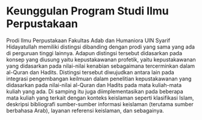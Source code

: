 # Keunggulan Program Studi Ilmu Perpustakaan

Prodi Ilmu Perpustakaan Fakultas Adab dan Humaniora UIN Syarif Hidayatullah memiliki distingsi dibanding dengan prodi yang sama yang ada di perguruan tinggi lainnya. Adapun distingsi tersebut didasarkan pada konsep yang diusung yaitu kepustakawanan profetik, yaitu kepustakawanan yang didasarkan pada nilai-nilai kenabian sebagaimana tercerminkan dalam al-Quran dan Hadits. Distingsi tersebut diwujudkan antara lain pada integrasi pengembangan keilmuan dalam penelitian kepustakawanan yang didasarkan pada nilai-nilai al-Quran dan Hadits pada mata kuliah-mata kuliah yang ada. Di samping itu juga diimplementasikan pada beberapa mata kuliah yang terkait dengan konteks keislaman seperti klasifikasi Islam, deskripsi bibliografi sumber-sumber informasi keislaman (terutama sumber berbahasa Arab), layanan referensi keislaman, dan sebagainya. 
